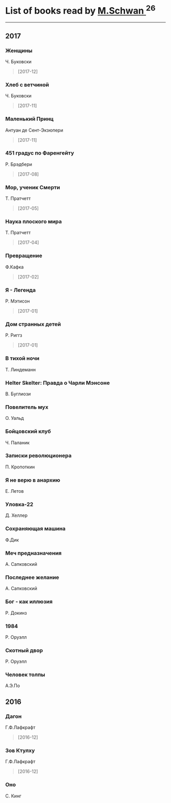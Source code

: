 # List of books read by [M.Schwan ](https://vk.com/dasdog)<sup>26</sup>
---

## 2017

### Женщины
Ч. Буковски
> [2017-12] 


### Хлеб с ветчиной
Ч. Буковски
> [2017-11] 


### Маленький Принц
Антуан де Сент-Экзюпери
> [2017-11] 


### 451 градус по Фаренгейту
Р. Брэдбери
> [2017-08] 


### Мор, ученик Смерти
Т. Пратчетт
> [2017-05] 


### Наука плоского мира
Т. Пратчетт
> [2017-04] 


### Превращение
Ф.Кафка
> [2017-02] 


### Я - Легенда
Р. Мэтисон
> [2017-01] 


### Дом странных детей
Р. Риггз
> [2017-01] 


### В тихой ночи
Т. Линдеманн


### Helter Skelter: Правда о Чарли Мэнсоне
В. Буглиози


### Повелитель мух
О. Уальд


### Бойцовский клуб
Ч. Паланик


### Записки революционера
П. Кропоткин


### Я не верю в анархию
Е. Летов


### Уловка-22
Д. Хеллер


### Сохраняющая машина
Ф.Дик


### Меч предназначения
А. Сапковский


### Последнее желание
А. Сапковский


### Бог - как иллюзия
Р. Докинз


### 1984
Р. Оруэлл


### Скотный двор
Р. Оруэлл


### Человек толпы
А.Э.По



## 2016

### Дагон
Г.Ф.Лафкрафт
> [2016-12] 


### Зов Ктулху
Г.Ф.Лафкрафт
> [2016-12] 


### Оно
С. Кинг



